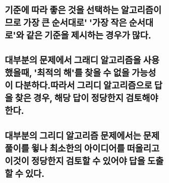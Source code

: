 # 기준에 따라 좋은 것을 선택하는 알고리즘이므로 가장 큰 순서대로' '가장 작은 순서대로'와 같은 기준을 제시하는 경우가 많다.
# 대부분의 문제에서 그래디 알고리즘을 사용했을때, '최적의 해'를 찾을 수 없을 가능성이 다분하다.따라서 그리디 알고리즘으로 답을 찾은 경우, 해당 답이 정당한지 검토해야한다.
# 대부분의 그리디 알고리즘 문제에서는 문제 풀이를 윟나 최소한의 아이디어를 떠올리고 이것이 정당한지 검토할 수 있어야 답을 도출할 수 있다.
